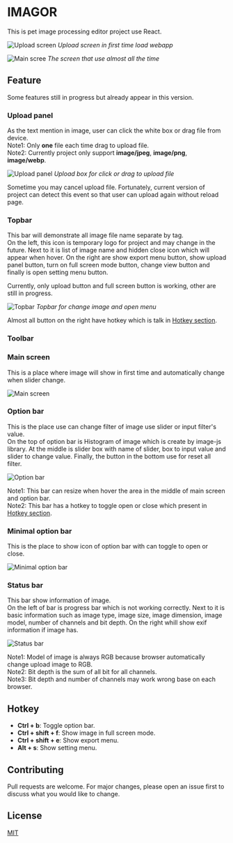 # IMAGOR

This is pet image processing editor project use React.

![Upload screen](uploadScreen.jpg)
_Upload screen in first time load webapp_

![Main scree](mainScreen.jpg)
_The screen that use almost all the time_

## Feature

Some features still in progress but already appear in this version.

### Upload panel

As the text mention in image, user can click the white box or drag file from device.<br />
Note1: Only **one** file each time drag to upload file.<br />
Note2: Currently project only support **image/jpeg**, **image/png**, **image/webp**.

![Upload panel](uploadPanel.jpg)
_Upload box for click or drag to upload file_

Sometime you may cancel upload file. Fortunately, current version of project can detect this event so that user can upload again without reload page.

### Topbar

This bar will demonstrate all image file name separate by tag. <br />
On the left, this icon is temporary logo for project and may change in the future. Next to it is list of image name and hidden close icon which will appear when hover. On the right are show export menu button, show upload panel button, turn on full screen mode button, change view button and finally is open setting menu button.

Currently, only upload button and full screen button is working, other are still in progress.

![Topbar](topbar.jpg)
_Topbar for change image and open menu_

Almost all button on the right have hotkey which is talk in [Hotkey section](#Hotkey).

### Toolbar

### Main screen

This is a place where image will show in first time and automatically change when slider change.

![Main screen](mainArea.jpg)

### Option bar

This is the place use can change filter of image use slider or input filter's value.<br />
On the top of option bar is Histogram of image which is create by image-js library. At the middle is slider box with name of slider, box to input value and slider to change value. Finally, the button in the bottom use for reset all filter.

![Option bar](optionBar.jpg)

Note1: This bar can resize when hover the area in the middle of main screen and option bar.<br />
Note2: This bar has a hotkey to toggle open or close which present in [Hotkey section](#Hotkey).

### Minimal option bar

This is the place to show icon of option bar with can toggle to open or close.

![Minimal option bar](minimalBar.jpg)

### Status bar

This bar show information of image.<br />
On the left of bar is progress bar which is not working correctly. Next to it is basic information such as image type, image size, image dimension, image model, number of channels and bit depth. On the right whill show exif information if image has.

![Status bar](statusBar.jpg)

Note1: Model of image is always RGB because browser automatically change upload image to RGB.<br />
Note2: Bit depth is the sum of all bit for all channels.<br />
Note3: Bit depth and number of channels may work wrong base on each browser.

## Hotkey

- **Ctrl + b**: Toggle option bar.
- **Ctrl + shift + f**: Show image in full screen mode.
- **Ctrl + shift + e**: Show export menu.
- **Alt + s**: Show setting menu.

## Contributing

Pull requests are welcome. For major changes, please open an issue first to discuss what you would like to change.

## License

[MIT](https://choosealicense.com/licenses/mit/)
